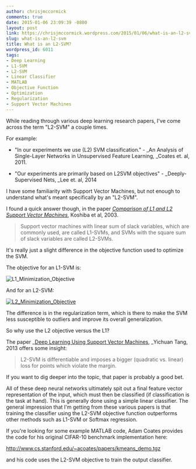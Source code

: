 ```yaml
---
author: chrisjmccormick
comments: true
date: 2015-01-06 23:09:39 -0800
layout: post
link: https://chrisjmccormick.wordpress.com/2015/01/06/what-is-an-l2-svm/
slug: what-is-an-l2-svm
title: What is an L2-SVM?
wordpress_id: 6011
tags:
- Deep Learning
- L1-SVM
- L2-SVM
- Linear Classifier
- MATLAB
- Objective Function
- Optimization
- Regularization
- Support Vector Machines
---
```


While reading through various deep learning research papers, I've come across the term "L2-SVM" a couple times.

For example:



	
  * "In our experiments we use (L2) SVM classification." - _An Analysis of Single-Layer Networks in Unsupervised Feature Learning, _Coates et. al, 2011.

	
  * "Our experiments are primarily based on L2SVM objectives" - _Deeply-Supervised Nets, _Lee et. al, 2014


I have some familiarity with Support Vector Machines, but not enough to understand what's meant specifically by an "L2-SVM".

I found a quick answer though, in the paper [_Comparison of L1 and L2 Support Vector Machines_](http://www.lib.kobe-u.ac.jp/repository/90000225.pdf), Koshiba et al, 2003.


<blockquote>Support vector machines with linear sum of slack variables, which are commonly used, are called L1-SVMs, and SVMs with the square sum of slack variables are called L2-SVMs.</blockquote>


It's really just a slight difference in the objective function used to optimize the SVM.

The objective for an L1-SVM is:

![L1_Minimization_Objective](https://chrisjmccormick.files.wordpress.com/2015/01/l1_minimization_objective.png?w=300)

And for an L2-SVM:

[![L2_Minimization_Objective](https://chrisjmccormick.files.wordpress.com/2015/01/l2_minimization_objective.png?w=300)](https://chrisjmccormick.files.wordpress.com/2015/01/l2_minimization_objective.png)

The difference is in the regularization term, which is there to make the SVM less susceptible to outliers and improve its overall generalization.

So why use the L2 objective versus the L1?

The paper _[Deep Learning Using Support Vector Machines](http://deeplearning.net/wp-content/uploads/2013/03/dlsvm.pdf), _Yichuan Tang, 2013 offers some insight:


<blockquote>L2-SVM is differentiable and imposes a bigger (quadratic vs. linear) loss for points which violate the margin.</blockquote>


If you want to dig deeper into the topic, that paper is probably a good bet.

All of these deep neural networks ultimately spit out a final feature vector representation of the input, which must then be classified (if classification is the task at hand). This is generally done using a simple linear classifier. The general impression that I'm getting from these various papers is that training the classifier using the L2-SVM objective function outperforms other methods such as L1-SVM or Softmax regression.

If you're looking for some example MATLAB code, Adam Coates provides the code for his original CIFAR-10 benchmark implementation here:

http://www.cs.stanford.edu/~acoates/papers/kmeans_demo.tgz

and his code uses the L2-SVM objective to train the output classifier.
